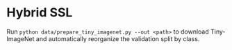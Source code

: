 # Hybrid SSL

Run `python data/prepare_tiny_imagenet.py --out <path>` to download Tiny-ImageNet and automatically reorganize the validation split by class.
